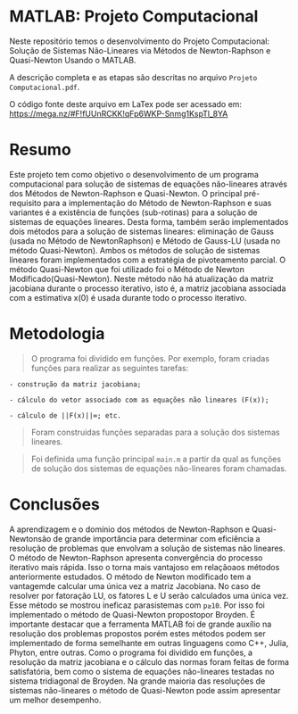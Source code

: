 # MATLAB: Projeto Computacional

Neste repositório temos o desenvolvimento do Projeto Computacional: Solução de Sistemas Não-Lineares via Métodos de Newton-Raphson e Quasi-Newton Usando o MATLAB.

A descrição completa e as etapas são descritas no arquivo `Projeto Computacional.pdf`. 

O código fonte deste arquivo em LaTex pode ser acessado em:
https://mega.nz/#F!fUUnRCKK!qFp6WKP-Snmg1KspTl_8YA

# Resumo

Este projeto tem como objetivo o desenvolvimento de um programa computacional para solução de sistemas de equações não-lineares através dos Métodos de Newton-Raphson e Quasi-Newton. O principal pré-requisito para a implementação do Método de Newton-Raphson e suas variantes é a existência de funções (sub-rotinas) para a solução de sistemas de equações lineares. Desta forma, também serão implementados dois métodos para a solução de sistemas lineares: eliminação de Gauss (usada no Método de NewtonRaphson) e Método de Gauss-LU (usada no método Quasi-Newton). Ambos os métodos de solução de sistemas lineares foram implementados com a estratégia de pivoteamento parcial. O método Quasi-Newton que foi utilizado foi o Método de Newton Modificado(Quasi-Newton). Neste método não há atualização da matriz jacobiana durante o processo iterativo, isto é, a matriz jacobiana associada com a estimativa x(0) é usada durante todo o processo iterativo.

# Metodologia

> O programa foi dividido em funções. Por exemplo, foram criadas funções para realizar as seguintes tarefas: 

    - construção da matriz jacobiana;
    
    - cálculo do vetor associado com as equações não lineares (F(x));
    
    - cálculo de ||F(x)||∞; etc.
    
> Foram construidas funções separadas para a solução dos sistemas lineares.

> Foi definida uma função principal `main.m` a partir da qual as funções de solução dos sistemas de equações não-lineares foram chamadas.

# Conclusões

A aprendizagem e o domínio dos métodos de Newton-Raphson e Quasi-Newtonsão de grande importância para determinar com eficiência a resolução de problemas que envolvam a solução de sistemas não lineares. O método de Newton-Raphson apresenta convergência do processo iterativo mais rápida. Isso o torna mais vantajoso em relaçãoaos métodos anteriormente estudados. O método de Newton modificado tem a vantagemde calcular uma única vez a matriz Jacobiana. No caso de resolver por fatoração LU, os fatores L e U serão calculados uma única vez. Esse método se mostrou ineficaz parasistemas com `p≥10`. Por isso foi implementado o método de Quasi-Newton propostopor Broyden. É importante destacar que a ferramenta MATLAB foi de grande auxílio na resolução dos problemas propostos porém estes métodos podem ser implementado de forma semelhante em outras linguagens como C++, Julia, Phyton, entre outras. Como o programa foi dividido em funções, a resolução da matriz jacobiana e o cálculo das normas foram feitas de forma satisfatória, bem como o sistema de equações não-lineares testadas no sistema tridiagonal de Broyden. Na grande maioria das resoluções de sistemas não-lineares o método de Quasi-Newton pode assim apresentar um melhor desempenho.
